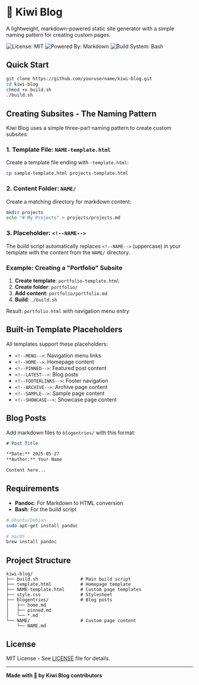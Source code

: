 # 🥝 Kiwi Blog

A lightweight, markdown-powered static site generator with a simple naming pattern for creating custom pages.

![License: MIT](https://img.shields.io/badge/License-MIT-yellow.svg)
![Powered By: Markdown](https://img.shields.io/badge/Powered%20By-Markdown-black)
![Build System: Bash](https://img.shields.io/badge/Build%20System-Bash-green)

## Quick Start

```bash
git clone https://github.com/yourusername/kiwi-blog.git
cd kiwi-blog
chmod +x build.sh
./build.sh
```

## Creating Subsites - The Naming Pattern

Kiwi Blog uses a simple three-part naming pattern to create custom subsites:

### 1. Template File: `NAME-template.html`
Create a template file ending with `-template.html`:
```bash
cp sample-template.html projects-template.html
```

### 2. Content Folder: `NAME/`
Create a matching directory for markdown content:
```bash
mkdir projects
echo "# My Projects" > projects/projects.md
```

### 3. Placeholder: `<!--NAME-->`
The build script automatically replaces `<!--NAME-->` (uppercase) in your template with the content from the `NAME/` directory.

### Example: Creating a "Portfolio" Subsite

1. **Create template**: `portfolio-template.html`
2. **Create folder**: `portfolio/`
3. **Add content**: `portfolio/portfolio.md`
4. **Build**: `./build.sh`

Result: `portfolio.html` with navigation menu entry

## Built-in Template Placeholders

All templates support these placeholders:

- `<!--MENU-->`: Navigation menu links
- `<!--HOME-->`: Homepage content  
- `<!--PINNED-->`: Featured post content
- `<!--LATEST-->`: Blog posts
- `<!--FOOTERLINKS-->`: Footer navigation
- `<!--ARCHIVE-->`: Archive page content
- `<!--SAMPLE-->`: Sample page content
- `<!--SHOWCASE-->`: Showcase page content

## Blog Posts

Add markdown files to `blogentries/` with this format:

```markdown
# Post Title

**Date:** 2025-05-27  
**Author:** Your Name

Content here...
```

## Requirements

- **Pandoc**: For Markdown to HTML conversion
- **Bash**: For the build script

```bash
# Ubuntu/Debian
sudo apt-get install pandoc

# macOS  
brew install pandoc
```

## Project Structure

```
kiwi-blog/
├── build.sh                # Main build script
├── template.html           # Homepage template
├── NAME-template.html      # Custom page templates
├── style.css               # Stylesheet
├── blogentries/            # Blog posts
│   ├── home.md
│   ├── pinned.md
│   └── *.md
└── NAME/                   # Custom page content
    └── NAME.md
```

## License

MIT License - See [LICENSE](LICENSE) file for details.

---

**Made with 🥝 by Kiwi Blog contributors**